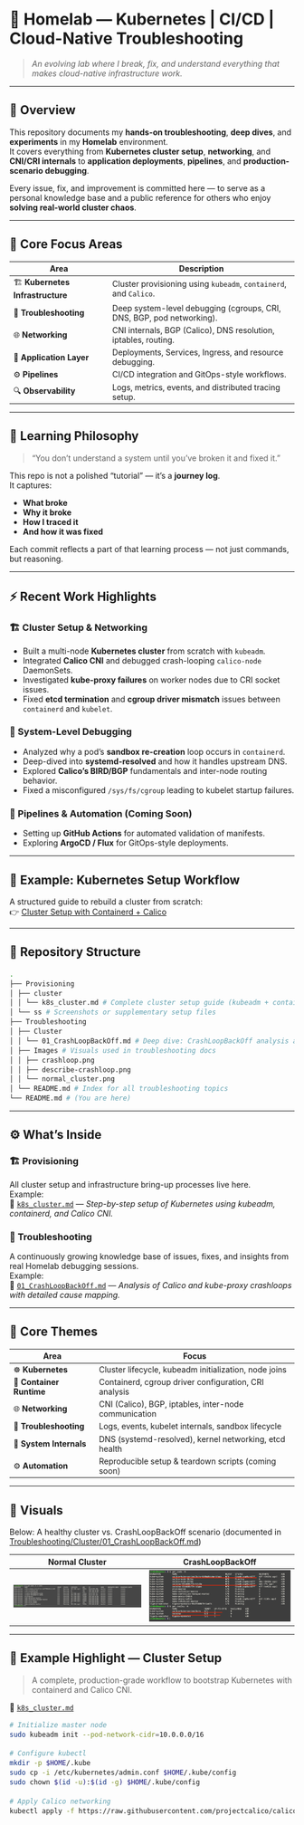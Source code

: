 # 🧠 Homelab — Kubernetes | CI/CD | Cloud-Native Troubleshooting

> *An evolving lab where I break, fix, and understand everything that makes cloud-native infrastructure work.*

---

## 🚀 Overview

This repository documents my **hands-on troubleshooting**, **deep dives**, and **experiments** in my **Homelab** environment.  
It covers everything from **Kubernetes cluster setup**, **networking**, and **CNI/CRI internals** to **application deployments**, **pipelines**, and **production-scenario debugging**.

Every issue, fix, and improvement is committed here — to serve as a personal knowledge base and a public reference for others who enjoy **solving real-world cluster chaos**.

---

## 🧩 Core Focus Areas

| Area | Description |
|------|--------------|
| 🏗️ **Kubernetes Infrastructure** | Cluster provisioning using `kubeadm`, `containerd`, and `Calico`. |
| 🔧 **Troubleshooting** | Deep system-level debugging (cgroups, CRI, DNS, BGP, pod networking). |
| 🌐 **Networking** | CNI internals, BGP (Calico), DNS resolution, iptables, routing. |
| 🧱 **Application Layer** | Deployments, Services, Ingress, and resource debugging. |
| ⚙️ **Pipelines** | CI/CD integration and GitOps-style workflows. |
| 🔍 **Observability** | Logs, metrics, events, and distributed tracing setup. |

---

## 🧠 Learning Philosophy

> “You don’t understand a system until you’ve broken it and fixed it.”

This repo is not a polished “tutorial” — it’s a **journey log**.  
It captures:
- **What broke**
- **Why it broke**
- **How I traced it**
- **And how it was fixed**

Each commit reflects a part of that learning process — not just commands, but reasoning.

---

## ⚡ Recent Work Highlights

### 🏗️ Cluster Setup & Networking
- Built a multi-node **Kubernetes cluster** from scratch with `kubeadm`.
- Integrated **Calico CNI** and debugged crash-looping `calico-node` DaemonSets.
- Investigated **kube-proxy failures** on worker nodes due to CRI socket issues.
- Fixed **etcd termination** and **cgroup driver mismatch** issues between `containerd` and `kubelet`.

### 🧩 System-Level Debugging
- Analyzed why a pod’s **sandbox re-creation** loop occurs in `containerd`.
- Deep-dived into **systemd-resolved** and how it handles upstream DNS.
- Explored **Calico’s BIRD/BGP** fundamentals and inter-node routing behavior.
- Fixed a misconfigured `/sys/fs/cgroup` leading to kubelet startup failures.

### 🧰 Pipelines & Automation (Coming Soon)
- Setting up **GitHub Actions** for automated validation of manifests.
- Exploring **ArgoCD / Flux** for GitOps-style deployments.

---

## 📘 Example: Kubernetes Setup Workflow

A structured guide to rebuild a cluster from scratch:  
👉 [Cluster Setup with Containerd + Calico](https://github.com/sheersagar/homelab/blob/main/Provisioning/cluster/k8s_cluster.md)

---

## 🧾 Repository Structure

```bash
.
├── Provisioning
│ ├── cluster
│ │ └── k8s_cluster.md # Complete cluster setup guide (kubeadm + containerd + Calico)
│ └── ss # Screenshots or supplementary setup files
├── Troubleshooting
│ ├── Cluster
│ │ └── 01_CrashLoopBackOff.md # Deep dive: CrashLoopBackOff analysis and resolution
│ ├── Images # Visuals used in troubleshooting docs
│ │ ├── crashloop.png
│ │ ├── describe-crashloop.png
│ │ └── normal_cluster.png
│ └── README.md # Index for all troubleshooting topics
└── README.md # (You are here)
```




---

## ⚙️ What’s Inside

### 🏗️ Provisioning
All cluster setup and infrastructure bring-up processes live here.  
Example:  
📄 [`k8s_cluster.md`](https://github.com/sheersagar/homelab/blob/main/Provisioning/cluster/k8s_cluster.md) — *Step-by-step setup of Kubernetes using kubeadm, containerd, and Calico CNI.*

### 🧰 Troubleshooting
A continuously growing knowledge base of issues, fixes, and insights from real Homelab debugging sessions.  
Example:  
📄 [`01_CrashLoopBackOff.md`](https://github.com/sheersagar/homelab/blob/main/Troubleshooting/Cluster/01_CrashLoopBackOff.md) — *Analysis of Calico and kube-proxy crashloops with detailed cause mapping.*

---

## 🧠 Core Themes

| Area | Focus |
|------|-------|
| ☸️ **Kubernetes** | Cluster lifecycle, kubeadm initialization, node joins |
| 🧱 **Container Runtime** | Containerd, cgroup driver configuration, CRI analysis |
| 🌐 **Networking** | CNI (Calico), BGP, iptables, inter-node communication |
| 🔧 **Troubleshooting** | Logs, events, kubelet internals, sandbox lifecycle |
| 🧰 **System Internals** | DNS (systemd-resolved), kernel networking, etcd health |
| ⚙️ **Automation** | Reproducible setup & teardown scripts (coming soon) |

---

## 📸 Visuals

Below: A healthy cluster vs. CrashLoopBackOff scenario (documented in [Troubleshooting/Cluster/01_CrashLoopBackOff.md](https://github.com/sheersagar/homelab/blob/main/Troubleshooting/Cluster/01_CrashLoopBackOff.md))

| Normal Cluster | CrashLoopBackOff |
|----------------|------------------|
| ![Normal Cluster](./Troubleshooting/Images/normal_cluster.png) | ![CrashLoopBackOff](./Troubleshooting/Images/crashloop.png) |

---

## 🧾 Example Highlight — Cluster Setup

> A complete, production-grade workflow to bootstrap Kubernetes with containerd and Calico CNI.

📄 [`k8s_cluster.md`](./Provisioning/cluster/k8s_cluster.md)

```bash
# Initialize master node
sudo kubeadm init --pod-network-cidr=10.0.0.0/16

# Configure kubectl
mkdir -p $HOME/.kube
sudo cp -i /etc/kubernetes/admin.conf $HOME/.kube/config
sudo chown $(id -u):$(id -g) $HOME/.kube/config

# Apply Calico networking
kubectl apply -f https://raw.githubusercontent.com/projectcalico/calico/v3.27.0/manifests/calico.yaml
